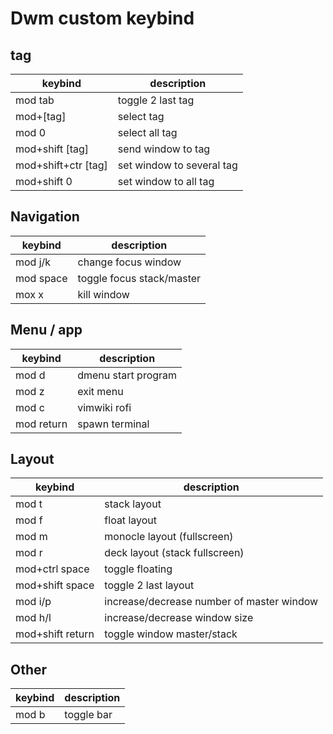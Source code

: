 # Dwm custom keybind

## tag

| keybind             | description               |
|---------------------|---------------------------|
| mod tab             | toggle 2 last tag         |
| mod+[tag]           | select tag                |
| mod 0               | select all tag            |
| mod+shift [tag]     | send window to tag        |
| mod+shift+ctr [tag] | set window to several tag |
| mod+shift 0         | set window to all tag     |

## Navigation

| keybind          | description                               |
|------------------|-------------------------------------------|
| mod j/k          | change focus window                       |
| mod space        | toggle focus stack/master                 |
| mox x            | kill window                               |

## Menu / app

| keybind          | description                               |
|------------------|-------------------------------------------|
| mod d            | dmenu start program                       |
| mod z            | exit menu                                 |
| mod c            | vimwiki rofi                              |
| mod return       | spawn terminal                            |

## Layout

| keybind          | description                               |
|------------------|-------------------------------------------|
| mod t            | stack layout                              |
| mod f            | float layout                              |
| mod m            | monocle layout (fullscreen)               |
| mod r            | deck layout    (stack fullscreen)         |
| mod+ctrl space   | toggle floating                           |
| mod+shift space  | toggle 2 last layout                      |
| mod i/p          | increase/decrease number of master window |
| mod h/l          | increase/decrease window size             |
| mod+shift return | toggle window master/stack                |

## Other

| keybind          | description                               |
|------------------|-------------------------------------------|
| mod b            | toggle bar                                |
